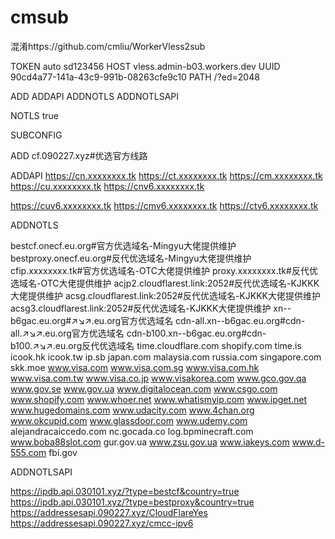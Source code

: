 # cmsub
混淆https://github.com/cmliu/WorkerVless2sub

TOKEN auto sd123456
HOST vless.admin-b03.workers.dev
UUID 90cd4a77-141a-43c9-991b-08263cfe9c10
PATH /?ed=2048

ADD
ADDAPI
ADDNOTLS
ADDNOTLSAPI

NOTLS true

SUBCONFIG

ADD
cf.090227.xyz#优选官方线路

ADDAPI
https://cn.xxxxxxxx.tk
https://ct.xxxxxxxx.tk
https://cm.xxxxxxxx.tk
https://cu.xxxxxxxx.tk
https://cnv6.xxxxxxxx.tk

https://cuv6.xxxxxxxx.tk
https://cmv6.xxxxxxxx.tk
https://ctv6.xxxxxxxx.tk

ADDNOTLS

bestcf.onecf.eu.org#官方优选域名-Mingyu大佬提供维护
bestproxy.onecf.eu.org#反代优选域名-Mingyu大佬提供维护
cfip.xxxxxxxx.tk#官方优选域名-OTC大佬提供维护
proxy.xxxxxxxx.tk#反代优选域名-OTC大佬提供维护
acjp2.cloudflarest.link:2052#反代优选域名-KJKKK大佬提供维护
acsg.cloudflarest.link:2052#反代优选域名-KJKKK大佬提供维护
acsg3.cloudflarest.link:2052#反代优选域名-KJKKK大佬提供维护
xn--b6gac.eu.org#↗↘↗.eu.org官方优选域名
cdn-all.xn--b6gac.eu.org#cdn-all.↗↘↗.eu.org官方优选域名
cdn-b100.xn--b6gac.eu.org#cdn-b100.↗↘↗.eu.org反代优选域名
time.cloudflare.com
shopify.com
time.is
icook.hk
icook.tw
ip.sb
japan.com
malaysia.com
russia.com
singapore.com
skk.moe
www.visa.com
www.visa.com.sg
www.visa.com.hk
www.visa.com.tw
www.visa.co.jp
www.visakorea.com
www.gco.gov.qa
www.gov.se
www.gov.ua
www.digitalocean.com
www.csgo.com
www.shopify.com
www.whoer.net
www.whatismyip.com
www.ipget.net
www.hugedomains.com
www.udacity.com
www.4chan.org
www.okcupid.com
www.glassdoor.com
www.udemy.com
alejandracaiccedo.com
nc.gocada.co
log.bpminecraft.com
www.boba88slot.com
gur.gov.ua
www.zsu.gov.ua
www.iakeys.com
www.d-555.com
fbi.gov

ADDNOTLSAPI

https://ipdb.api.030101.xyz/?type=bestcf&country=true
https://ipdb.api.030101.xyz/?type=bestproxy&country=true
https://addressesapi.090227.xyz/CloudFlareYes
https://addressesapi.090227.xyz/cmcc-ipv6

